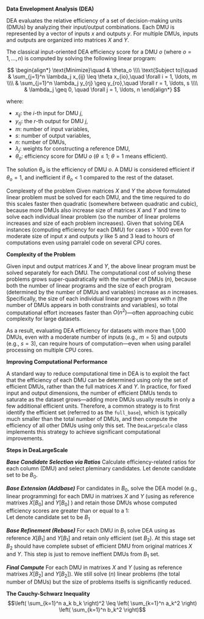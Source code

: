 **Data Envelopment Analysis (DEA)**

DEA evaluates the relative efficiency of a set of decision-making units (DMUs) by analyzing their input/output combinations. Each DMU is represented by a vector of inputs $x$ and outputs $y$. For multiple DMUs, inputs and outputs are organized into matrices $X$ and $Y$.

The classical input-oriented DEA efficiency score for a DMU $o$ (where $o = 1, \ldots, n$) is computed by solving the following linear program:

$$
\begin{align*}
\text{Minimize}\quad & \theta_o \\\\
\text{Subject to}\quad
    & \sum_{j=1}^n \lambda_j x_{ij} \leq \theta x_{io},\quad \forall i = 1, \ldots, m \\\\
    & \sum_{j=1}^n \lambda_j y_{rj} \geq y_{ro},\quad \forall r = 1, \ldots, s \\\\
    & \lambda_j \geq 0, \quad \forall j = 1, \ldots, n
\end{align*}
$$

where:

- $x_{ij}$: the $i$-th input for DMU $j$,
- $y_{rj}$: the $r$-th output for DMU $j$,
- $m$: number of input variables,
- $s$: number of output variables,
- $n$: number of DMUs,
- $\lambda_j$: weights for constructing a reference DMU,
- $\theta_o$: efficiency score for DMU $o$ ($\theta \leq 1$; $\theta = 1$ means efficient).

The solution $\theta_o$ is the efficiency of DMU $o$. A DMU is considered efficient if $\theta_o = 1$, and inefficient if $\theta_o < 1$ compared to the rest of the dataset.

Complexety of the problem
Given matrices $X$ and $Y$ the above formulated linear problem must be solved for each DMU, and the time required to do this scales faster then quadratic (somewhere between quadratic and cubic), because more DMUs also increase size of matrices $X$ and $Y$ and time to solve each individual linear problem (so the number of linear prolems increases and size of each problem increases). Given that solving DEA instances (computing efficiency for each DMU) for cases > 1000 even for moderate size of input $x$ and outputs $y$ like 5 and 3 lead to hours of computations even using parralel code on several CPU cores.

**Complexity of the Problem**

Given input and output matrices $X$ and $Y$, the above linear program must be solved separately for each DMU. The computational cost of solving these problems grows super-quadratically with the number of DMUs ($n$), because both the number of linear programs and the size of each program (determined by the number of DMUs and variables) increase as $n$ increases. Specifically, the size of each individual linear program grows with $n$ (the number of DMUs appears in both constraints and variables), so total computational effort increases faster than $O(n^2)$—often approaching cubic complexity for large datasets.

As a result, evaluating DEA efficiency for datasets with more than 1,000 DMUs, even with a moderate number of inputs (e.g., $m = 5$) and outputs (e.g., $s = 3$), can require hours of computation—even when using parallel processing on multiple CPU cores.

**Improving Computational Performance**

A standard way to reduce computational time in DEA is to exploit the fact that the efficiency of each DMU can be determined using only the set of efficient DMUs, rather than the full matrices $X$ and $Y$. In practice, for fixed input and output dimensions, the number of efficient DMUs tends to saturate as the dataset grows—adding more DMUs usually results in only a few additional efficient units. Therefore, a common strategy is to first identify the efficient set (referred to as the `full_base`), which is typically much smaller than the total number of DMUs, and then compute the efficiency of all other DMUs using only this set. The `DeaLargeScale` class implements this strategy to achieve significant computational improvements.      

**Steps in DeaLargeScale**

***Base Candidate Selection via Ratios***
Calculate efficiency-related ratios for each column (DMU) and select pleminary candidates.
Let denote candidate set to be $B_0$.

***Base Extension (Addbase)***
For candidates in $B_0$, solve the DEA model (e.g., linear programming) for each DMU in  matrixes $X$ and $Y$ (using as reference matrixes $X[B_0]$ and $Y[B_0]$ ) and retain those DMUs whose computed efficiency scores are greater than or equal to a 1:  
Let denote candidate set to be  $B_1$

***Base Refinement (Rebase)***
For each DMU in $B_1$ solve DEA using as reference $X[B_1]$ and $Y[B_1]$ and retain only efficient (set $B_2$). At this stage set $B_2$ should have complete subset of  efficient  DMU from original matrices $X$ and $Y$. This step is just to remove ineffient DMUs from $B_1$ set. 

***Final Compute*** 
For each DMU in  matrixes $X$ and $Y$ (using as reference matrixes $X[B_2]$ and $Y[B_2]$). We still solve ($n$) linear problems (the total number of DMUs) but the size of problems itselfs is significantly reduced.





**The Cauchy-Schwarz Inequality**\
$$\left( \sum_{k=1}^n a_k b_k \right)^2 \leq \left( \sum_{k=1}^n a_k^2 \right) \left( \sum_{k=1}^n b_k^2 \right)$$
